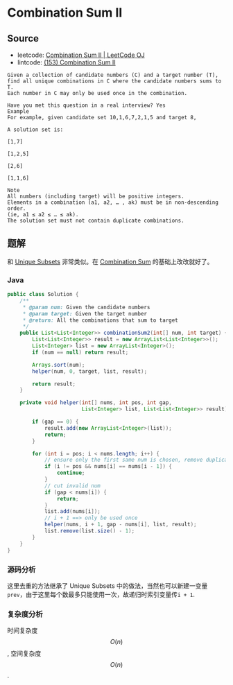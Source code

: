 # Combination Sum II

## Source

- leetcode: [Combination Sum II | LeetCode OJ](https://leetcode.com/problems/combination-sum-ii/)
- lintcode: [(153) Combination Sum II](http://www.lintcode.com/en/problem/combination-sum-ii/)

```
Given a collection of candidate numbers (C) and a target number (T),
find all unique combinations in C where the candidate numbers sums to T.
Each number in C may only be used once in the combination.

Have you met this question in a real interview? Yes
Example
For example, given candidate set 10,1,6,7,2,1,5 and target 8,

A solution set is:

[1,7]

[1,2,5]

[2,6]

[1,1,6]

Note
All numbers (including target) will be positive integers.
Elements in a combination (a1, a2, … , ak) must be in non-descending order.
(ie, a1 ≤ a2 ≤ … ≤ ak).
The solution set must not contain duplicate combinations.
```

## 题解

和 [Unique Subsets](http://algorithm.yuanbin.me/zh-hans/exhaustive_search/unique_subsets.html) 非常类似。在 [Combination Sum](http://algorithm.yuanbin.me/zh-hans/exhaustive_search/combination_sum.html) 的基础上改改就好了。

### Java

```java
public class Solution {
    /**
     * @param num: Given the candidate numbers
     * @param target: Given the target number
     * @return: All the combinations that sum to target
     */
    public List<List<Integer>> combinationSum2(int[] num, int target) {
        List<List<Integer>> result = new ArrayList<List<Integer>>();
        List<Integer> list = new ArrayList<Integer>();
        if (num == null) return result;

        Arrays.sort(num);
        helper(num, 0, target, list, result);

        return result;
    }

    private void helper(int[] nums, int pos, int gap,
                        List<Integer> list, List<List<Integer>> result) {

        if (gap == 0) {
            result.add(new ArrayList<Integer>(list));
            return;
        }

        for (int i = pos; i < nums.length; i++) {
            // ensure only the first same num is chosen, remove duplicate list
            if (i != pos && nums[i] == nums[i - 1]) {
                continue;
            }
            // cut invalid num
            if (gap < nums[i]) {
                return;
            }
            list.add(nums[i]);
            // i + 1 ==> only be used once
            helper(nums, i + 1, gap - nums[i], list, result);
            list.remove(list.size() - 1);
        }
    }
}
```

### 源码分析

这里去重的方法继承了 Unique Subsets 中的做法，当然也可以新建一变量 `prev`，由于这里每个数最多只能使用一次，故递归时索引变量传`i + 1`.

### 复杂度分析

时间复杂度 $$O(n)$$, 空间复杂度 $$O(n)$$.
